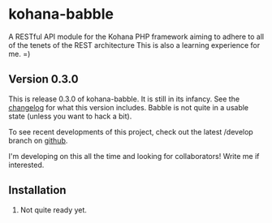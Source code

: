 kohana-babble
=============
A RESTful API module for the Kohana PHP framework aiming to adhere to all of
the tenets of the REST architecture This is also a learning experience for me.
=)

## Version 0.3.0
This is release 0.3.0 of kohana-babble. It is still in its infancy. See the
[changelog](https://github.com/shideon/kohana-babble/blob/0.3.0/master/CHANGELOG.md)
for what this version includes. Babble is not quite in a usable state (unless
you want to hack a bit).

To see recent developments of this project, check out the latest /develop
branch on [github](https://github.com/shideon/kohana-babble).

I'm developing on this all the time and looking for collaborators! Write me if
interested.

## Installation
1. Not quite ready yet.
